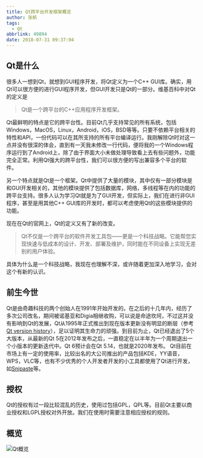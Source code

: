 ```yaml
---
title: Qt跨平台开发框架概览
author: 张帆
tags:
  - Qt
abbrlink: 49894
date: 2018-07-31 09:37:04
---
```


## Qt是什么

很多人一想到Qt，就想到GUI程序开发，将Qt定义为一个C++ GUI库。确实，用Qt可以很方便的进行GUI程序开发，但GUI开发只是Qt的一部分。维基百科中对Qt的定义是

> Qt是一个跨平台的C++应用程序开发框架。

Qt最鲜明的特点是它的跨平台性。目前Qt几乎支持常见的所有系统，包括Windows，MacOS，Linux，Android，iOS，BSD等等。只要不依赖平台相关的特性和API，一份代码可以在其所支持的所有平台编译运行。我刚解除Qt时对这一点并没有很深的体会，直到有一天我未修改一行代码，便将我的一个Windows程序运行到了Android上，除了由于界面大小未做处理导致看上去有些问题外，功能完全正常。利用Qt强大的跨平台性，我们可以很方便的写出兼容多个平台的软件。

另一个特点就是Qt是一个框架。Qt中提供了大量的模块，其中仅有一部分模块是和GUI开发相关的，其他的模块提供了包括数据库，网络，多线程等在内的功能的跨平台支持。很多人认为学习Qt就是为了GUI开发，但实际上，我们在进行非GUI程序，甚至是用其他C++ GUI库的开发时，都可以考虑使用Qt的这些模块提供的功能。

<!--more-->

现在在Qt的官网上，Qt的定义又有了新的改变。

> Qt不仅是一个跨平台的软件开发工具包——更是一个科技战略。它能帮您实现快速与低成本的设计、开发、部署及维护，同时能在不同设备上实现无差别的用户体验。

具体为什么是一个科技战略，我现在也理解不深，或许随着更加深入地学习，会对这个有新的认识。

## 前生今世

Qt是由奇趣科技的两个创始人在1991年开始开发的。在之后的十几年内，经历了多次公司改名，期间被诺基亚和Digia相继收购，可以说是命途坎坷，不过这并没有影响到Qt的发展，Qt从1995年正式推出到现在版本更新没有明显的断层（参考[Qt version history](https://en.wikipedia.org/wiki/Qt_version_history)），足以证明其生命力的顽强。到目前为止，Qt已经退出了5个大版本，从最新的Qt 5在2012年发布之后，一直稳定在以半年为一个周期退出一个小版本的更新迭代中。Qt 6预计会在Qt 5.14，也就是2020年发布。
Qt目前在市场上有一定的使用率，比较出名的大公司推出的产品包括KDE，YY语音，WPS，VLC等，也有不少优秀的个人开发者开发的小工具都使用了Qt进行开发，如[Snipaste](https://zh.snipaste.com/)等。

## 授权

Qt的授权有过一段比较混乱的历史，使用过包括GPL，QPL等。目前Qt主要以商业授权和LGPL授权对外开放。我们在使用时需要注意相应授权的规则。

## 概览

![Qt概览](http://onyvldqhl.bkt.clouddn.com/qt_framework_overview/QtOverview.png)
